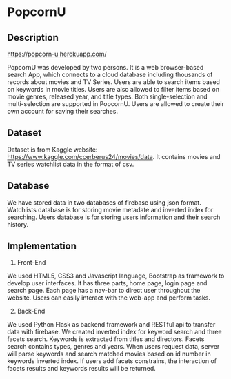 # PopcornU

## Description

https://popcorn-u.herokuapp.com/

PopcornU was developed by two persons. It is a web browser-based search App, which connects to a cloud database including thousands of records about movies and TV Series. Users are able to search items based on keywords in movie titles. Users are also allowed to filter items based on movie genres, released year, and title types. Both single-selection and multi-selection are supported in PopcornU. Users are allowed to create their own account for saving their searches.

## Dataset

Dataset is from Kaggle website: https://www.kaggle.com/ccerberus24/movies/data. It contains movies and TV series watchlist data in the format of csv.

## Database

We have stored data in two databases of firebase using json format. Watchlists database is for storing movie metadate and inverted index for searching. Users database is for storing users information and their search history.

## Implementation

1. Front-End

We used HTML5, CSS3 and Javascript language, Bootstrap as framework to develop user interfaces. It has three parts, home page, login page and search page. Each page has a nav-bar to direct user throughout the website. Users can easily interact with the web-app and perform tasks.

2. Back-End

We used Python Flask as backend framework and RESTful api to transfer data with firebase. We created inverted index for keyword search and three facets search. Keywords is extracted from titles and directors. Facets search contains types, genres and years. When users request data, server will parse keywords and search matched movies based on id number in keywords inverted index. If users add facets constrains, the interaction of facets results and keywords results will be returned.
